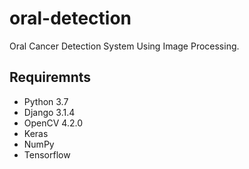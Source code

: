 # oral-detection
Oral Cancer Detection System Using Image Processing.
## Requiremnts
* Python 3.7
* Django 3.1.4
* OpenCV 4.2.0
* Keras 
* NumPy
* Tensorflow
